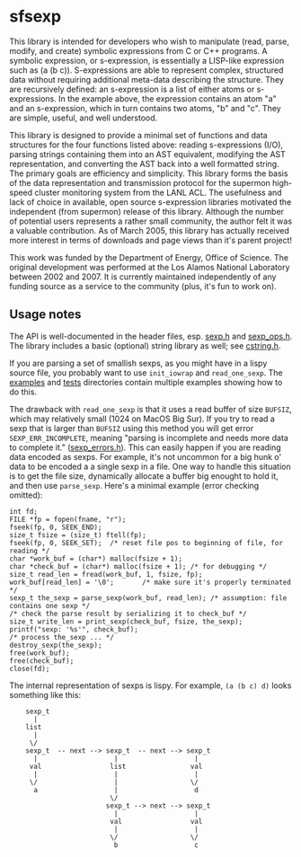 sfsexp
======

This library is intended for developers who wish to manipulate (read, parse, modify, and create) symbolic expressions from C or C++ programs. A symbolic expression, or s-expression, is essentially a LISP-like expression such as (a (b c)). S-expressions are able to represent complex, structured data without requiring additional meta-data describing the structure. They are recursively defined: an s-expression is a list of either atoms or s-expressions. In the example above, the expression contains an atom "a" and an s-expression, which in turn contains two atoms, "b" and "c". They are simple, useful, and well understood.

This library is designed to provide a minimal set of functions and data structures for the four functions listed above: reading s-expressions (I/O), parsing strings containing them into an AST equivalent, modifying the AST representation, and converting the AST back into a well formatted string. The primary goals are efficiency and simplicity. This library forms the basis of the data representation and transmission protocol for the supermon high-speed cluster monitoring system from the LANL ACL. The usefulness and lack of choice in available, open source s-expression libraries motivated the independent (from supermon) release of this library. Although the number of potential users represents a rather small community, the author felt it was a valuable contribution. As of March 2005, this library has actually received more interest in terms of downloads and page views than it's parent project!

This work was funded by the Department of Energy, Office of Science. The original development was performed at the Los Alamos National Laboratory between 2002 and 2007. It is currently maintained independently of any funding source as a service to the community (plus, it's fun to work on).

## Usage notes

The API is well-documented in the header files, esp.
[sexp.h](src/sexp.h) and [sexp_ops.h](src/sexp_ops.h). The library
includes a basic (optional) string library as well; see
[cstring.h](src/cstring.h).

If you are parsing a set of smallish sexps, as you might have in a
lispy source file, you probably want to use `init_iowrap` and
`read_one_sexp`. The [examples](examples) and [tests](tests)
directories contain multiple examples showing how to do this.

The drawback with `read_one_sexp` is that it uses a read buffer of
size `BUFSIZ`, which may relatively small (1024 on MacOS Big Sur). If
you try to read a sexp that is larger than `BUFSIZ` using this method
you will get error `SEXP_ERR_INCOMPLETE`, meaning "parsing is
incomplete and needs more data to complete it."
([sexp_errors.h](src/sexp_errors.h)). This can easily happen if you
are reading data encoded as sexps. For example, it's not uncommon for
a big hunk o' data to be encoded a a single sexp in a file. One way to
handle this situation is to get the file size, dynamically allocate a
buffer big enought to hold it, and then use `parse_sexp`. Here's a
minimal example (error checking omitted):

```
int fd;
FILE *fp = fopen(fname, "r");
fseek(fp, 0, SEEK_END);
size_t fsize = (size_t) ftell(fp);
fseek(fp, 0, SEEK_SET);  /* reset file pos to beginning of file, for reading */
char *work_buf = (char*) malloc(fsize + 1);
char *check_buf = (char*) malloc(fsize + 1); /* for debugging */
size_t read_len = fread(work_buf, 1, fsize, fp);
work_buf[read_len] = '\0';       /* make sure it's properly terminated */
sexp_t the_sexp = parse_sexp(work_buf, read_len); /* assumption: file contains one sexp */
/* check the parse result by serializing it to check_buf */
size_t write_len = print_sexp(check_buf, fsize, the_sexp);
printf("sexp: '%s'", check_buf);
/* process the_sexp ... */
destroy_sexp(the_sexp);
free(work_buf);
free(check_buf);
close(fd);
```

The internal representation of sexps is lispy. For example, `(a (b c) d)`
looks something like this:

```
    sexp_t
      |
    list
      |
     \/
    sexp_t  -- next --> sexp_t  -- next --> sexp_t
      |                   |                   |
     val                 list                val
      |                   |                   |
     \/                   |                  \/
      a                   |                   d
                         \/
                        sexp_t --> next --> sexp_t
                          |                   |
                         val                 val
                          |                   |
                         \/                  \/
                          b                   c
```
